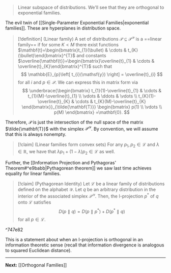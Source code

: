 > Linear subspace of distributions. We'll see that they are orthogonal to exponential families.

The evil twin of [[Single-Parameter Exponential Families|exponential families]]. These are hyperplanes in distribution space.

> [!definition] (Linear family)
> A set of distributions $\mathcal{P}\subseteq \mathcal{P}^{\mathcal{Y}}$ is a ==linear family== if for some $K<M$ there exist functions $\mathbf{t}=\begin{bmatrix}t_{1}(\bullet) & \cdots & t_{K}(\bullet)\end{bmatrix}^{T}$ and constants $\overline{\mathbf{t}}=\begin{bmatrix}\overline{t}_{1} & \cdots & \overline{t}_{K}\end{bmatrix}^{T}$ such that
> $$
> \mathbb{E}_{p}\left[ t_{i}(\mathsf{y}) \right] = \overline{t}_{i}
> $$
> for all $i$ and $p \in \mathcal{P}$. We can express this in matrix form via
> $$
> \underbrace{\begin{bmatrix}
> t_{1}(1)-\overline{t}_{1} & \cdots & t_{1}(M)-\overline{t}_{1} \\
> \vdots & \ddots & \vdots \\
> t_{K}(1)-\overline{t}_{K} & \cdots & t_{K}(M)-\overline{t}_{K}
> \end{bmatrix}}_{\tilde{\mathbf{T}}}
> \begin{bmatrix}
> p(1) \\
> \vdots \\
> p(M)
> \end{bmatrix}
> =\mathbf{0}.
> $$

Therefore, $\mathcal{P}$ is just the intersection of the null space of the matrix $\tilde{\mathbf{T}}$ with the simplex $\mathcal{P}^{\mathcal{Y}}$. By convention, we will assume that this is always nonempty.

> [!claim] (Linear families form convex sets)
> For any $p_{1},p_{2}\in \mathcal{L}$ and $\lambda \in \mathbb{R}$, we have that $\lambda p_{1}+(1-\lambda)p_{2}\in \mathcal{L}$ as well.

Further, the [[Information Projection and Pythagoras' Theorem#^e9babb|Pythagorean theorem]] we saw last time achieves equality for linear families.

> [!claim] (Pythagorean Identity)
> Let $\mathcal{L}$ be a linear family of distributions defined on the alphabet $\mathcal{Y}$. Let $q$ be an arbitrary distribution in the interior of the associated simplex $\mathcal{P}^{\mathcal{Y}}$. Then, the I-projection $p^{*}$ of $q$ onto $\mathcal{L}$ satisfies
> $$
> D(p\parallel q)=D(p\parallel p^{*})+D(p^{*}\parallel q)
> $$
> for all $p \in \mathcal{L}$.

^747e82

This is a statement about when an I-projection is orthogonal in an information theoretic sense (recall that information divergence is analogous to squared Euclidean distance).

---

**Next:** [[Orthogonal Families]]